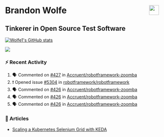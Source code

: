 Brandon Wolfe <a href="https://www.linkedin.com/in/brandon-wolfe1" target="_blank" rel="noreferrer"><img src="https://raw.githubusercontent.com/danielcranney/readme-generator/main/public/icons/socials/linkedin.svg" width="32" height="32" align="right"/></a>
==============================
Tinkerer in Open Source Test Software
-----------------------------

<p align="left"><a href="http://www.github.com/Wolfe1"><img src="https://github-readme-stats.vercel.app/api?username=Wolfe1&show_icons=true&hide=&count_private=true&title_color=0891b2&text_color=ffffff&icon_color=0891b2&bg_color=1c1917&hide_border=true&show_icons=true" alt="Wolfe1's GitHub stats" /></a></p>
<p align="left"><a href="http://www.github.com/Wolfe1"><img src="https://github-readme-streak-stats.herokuapp.com/?user=Wolfe1&stroke=ffffff&background=1c1917&ring=0891b2&fire=0891b2&currStreakNum=ffffff&currStreakLabel=0891b2&sideNums=ffffff&sideLabels=ffffff&dates=ffffff&hide_border=true" /></a></p>

### :zap: Recent Activity
<!--START_SECTION:activity-->
1. 🗣 Commented on [#427](https://github.com/Accruent/robotframework-zoomba/pull/427#issuecomment-2573549889) in [Accruent/robotframework-zoomba](https://github.com/Accruent/robotframework-zoomba)
2. ❗ Opened issue [#5304](https://github.com/robotframework/robotframework/issues/5304) in [robotframework/robotframework](https://github.com/robotframework/robotframework)
3. 🗣 Commented on [#426](https://github.com/Accruent/robotframework-zoomba/pull/426#issuecomment-2545669622) in [Accruent/robotframework-zoomba](https://github.com/Accruent/robotframework-zoomba)
4. 🗣 Commented on [#426](https://github.com/Accruent/robotframework-zoomba/pull/426#issuecomment-2533008279) in [Accruent/robotframework-zoomba](https://github.com/Accruent/robotframework-zoomba)
5. 🗣 Commented on [#426](https://github.com/Accruent/robotframework-zoomba/pull/426#issuecomment-2501445189) in [Accruent/robotframework-zoomba](https://github.com/Accruent/robotframework-zoomba)
<!--END_SECTION:activity-->

### :newspaper: Articles
- [Scaling a Kubernetes Selenium Grid with KEDA](https://www.linkedin.com/pulse/scaling-kubernetes-selenium-grid-keda-brandon-wolfe)
